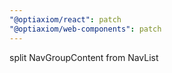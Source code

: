 ```yaml
---
"@optiaxiom/react": patch
"@optiaxiom/web-components": patch
---
```


split NavGroupContent from NavList
